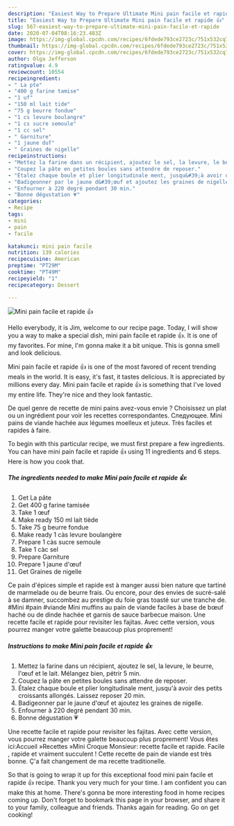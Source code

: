 ```yaml
---
description: "Easiest Way to Prepare Ultimate Mini pain facile et rapide 👍"
title: "Easiest Way to Prepare Ultimate Mini pain facile et rapide 👍"
slug: 567-easiest-way-to-prepare-ultimate-mini-pain-facile-et-rapide
date: 2020-07-04T08:16:23.483Z
image: https://img-global.cpcdn.com/recipes/6fdede793ce2723c/751x532cq70/mini-pain-facile-et-rapide-👍-photo-principale-de-la-recette.jpg
thumbnail: https://img-global.cpcdn.com/recipes/6fdede793ce2723c/751x532cq70/mini-pain-facile-et-rapide-👍-photo-principale-de-la-recette.jpg
cover: https://img-global.cpcdn.com/recipes/6fdede793ce2723c/751x532cq70/mini-pain-facile-et-rapide-👍-photo-principale-de-la-recette.jpg
author: Olga Jefferson
ratingvalue: 4.9
reviewcount: 10554
recipeingredient:
- " La pte"
- "400 g farine tamise"
- "1 uf"
- "150 ml lait tide"
- "75 g beurre fondue"
- "1 cs levure boulangre"
- "1 cs sucre semoule"
- "1 cc sel"
- " Garniture"
- "1 jaune duf"
- " Graines de nigelle"
recipeinstructions:
- "Mettez la farine dans un récipient, ajoutez le sel, la levure, le beurre, l&#39;œuf et le lait. Mélangez bien, pétrir 5 min."
- "Coupez la pâte en petites boules sans attendre de reposer."
- "Étalez chaque boule et plier longitudinale ment, jusqu&#39;à avoir des petits croissants allongés. Laissez reposer 20 min."
- "Badigeonner par le jaune d&#39;œuf et ajoutez les graines de nigelle."
- "Enfourner à 220 degré pendant 30 min."
- "Bonne dégustation 💗"
categories:
- Recipe
tags:
- mini
- pain
- facile

katakunci: mini pain facile 
nutrition: 139 calories
recipecuisine: American
preptime: "PT29M"
cooktime: "PT49M"
recipeyield: "1"
recipecategory: Dessert

---
```



![Mini pain facile et rapide 👍](https://img-global.cpcdn.com/recipes/6fdede793ce2723c/751x532cq70/mini-pain-facile-et-rapide-👍-photo-principale-de-la-recette.jpg)

Hello everybody, it is Jim, welcome to our recipe page. Today, I will show you a way to make a special dish, mini pain facile et rapide 👍. It is one of my favorites. For mine, I'm gonna make it a bit unique. This is gonna smell and look delicious.

Mini pain facile et rapide 👍 is one of the most favored of recent trending meals in the world. It is easy, it's fast, it tastes delicious. It is appreciated by millions every day. Mini pain facile et rapide 👍 is something that I've loved my entire life. They're nice and they look fantastic.

De quel genre de recette de mini pains avez-vous envie ? Choisissez un plat ou un ingrédient pour voir les recettes correspondantes. Следующее. Mini pains de viande hachée aux légumes moelleux et juteux. Très faciles et rapides à faire.


To begin with this particular recipe, we must first prepare a few ingredients. You can have mini pain facile et rapide 👍 using 11 ingredients and 6 steps. Here is how you cook that.

<!--inarticleads1-->

##### The ingredients needed to make Mini pain facile et rapide 👍:

1. Get  La pâte
1. Get 400 g farine tamisée
1. Take 1 œuf
1. Make ready 150 ml lait tiède
1. Take 75 g beurre fondue
1. Make ready 1 càs levure boulangère
1. Prepare 1 càs sucre semoule
1. Take 1 càc sel
1. Prepare  Garniture
1. Prepare 1 jaune d&#39;œuf
1. Get  Graines de nigelle


Ce pain d&#39;épices simple et rapide est à manger aussi bien nature que tartiné de marmelade ou de beurre frais. Ou encore, pour des envies de sucré-salé à se damner, succombez au prestige du foie gras toasté sur une tranche de. #Mini #pain #viande Mini muffins au pain de viande faciles à base de bœuf haché ou de dinde hachée et garnis de sauce barbecue maison. Une recette facile et rapide pour revisiter les fajitas. Avec cette version, vous pourrez manger votre galette beaucoup plus proprement! 

<!--inarticleads2-->

##### Instructions to make Mini pain facile et rapide 👍:

1. Mettez la farine dans un récipient, ajoutez le sel, la levure, le beurre, l&#39;œuf et le lait. Mélangez bien, pétrir 5 min.
1. Coupez la pâte en petites boules sans attendre de reposer.
1. Étalez chaque boule et plier longitudinale ment, jusqu&#39;à avoir des petits croissants allongés. Laissez reposer 20 min.
1. Badigeonner par le jaune d&#39;œuf et ajoutez les graines de nigelle.
1. Enfourner à 220 degré pendant 30 min.
1. Bonne dégustation 💗


Une recette facile et rapide pour revisiter les fajitas. Avec cette version, vous pourrez manger votre galette beaucoup plus proprement! Vous êtes ici:Accueil »Recettes »Mini Croque Monsieur: recette facile et rapide. Facile , rapide et vraiment succulent ! Cette recette de pain de viande est très bonne. Ç&#39;a fait changement de ma recette traditionelle. 

So that is going to wrap it up for this exceptional food mini pain facile et rapide 👍 recipe. Thank you very much for your time. I am confident you can make this at home. There's gonna be more interesting food in home recipes coming up. Don't forget to bookmark this page in your browser, and share it to your family, colleague and friends. Thanks again for reading. Go on get cooking!
